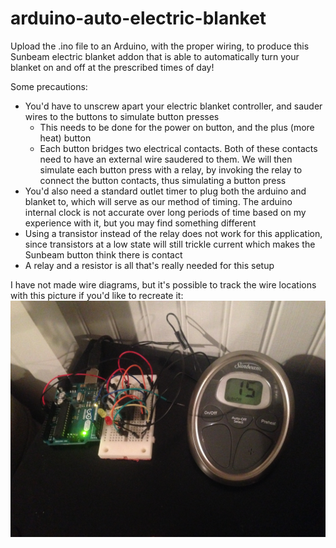 # arduino-auto-electric-blanket

Upload the .ino file to an Arduino, with the proper wiring, to produce this Sunbeam electric blanket addon that is able to automatically turn your blanket on and off at the prescribed times of day!

Some precautions:
- You'd have to unscrew apart your electric blanket controller, and sauder wires to the buttons to simulate button presses
   - This needs to be done for the power on button, and the plus (more heat) button
   - Each button bridges two electrical contacts.  Both of these contacts need to have an external wire saudered to them.  We will then simulate each button press with a relay, by invoking the relay to connect the button contacts, thus simulating a button press
- You'd also need a standard outlet timer to plug both the arduino and blanket to, which will serve as our method of timing.  The arduino internal clock is not accurate over long periods of time based on my experience with it, but you may find something different
- Using a transistor instead of the relay does not work for this application, since transistors at a low state will still trickle current which makes the Sunbeam button think there is contact
- A relay and a resistor is all that's really needed for this setup

I have not made wire diagrams, but it's possible to track the wire locations with this picture if you'd like to recreate it: 
![image](https://raw.githubusercontent.com/vbajenaru/arduino-auto-electric-blanket/master/pic2.jpg)
